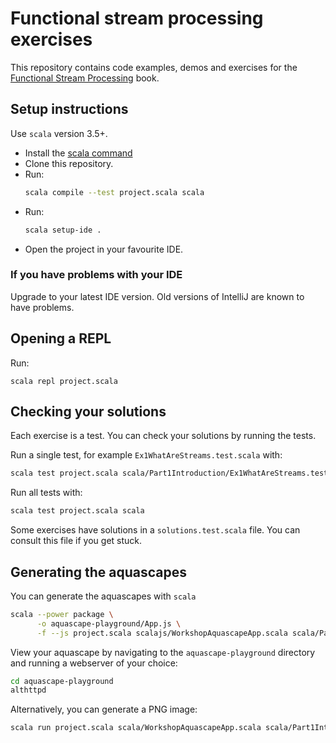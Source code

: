 # Functional stream processing exercises

This repository contains code examples, demos and exercises for the [Functional Stream Processing](https://pureasync.gumroad.com/l/functional-stream-processing-in-scala) book.

## Setup instructions

Use `scala` version 3.5+.

 - Install the [scala command](https://docs.scala-lang.org/getting-started/install-scala.html)
 - Clone this repository.
 - Run:
   ```sh
   scala compile --test project.scala scala
   ```
 - Run:
   ```sh
   scala setup-ide .
   ```
 - Open the project in your favourite IDE.

### If you have problems with your IDE

Upgrade to your latest IDE version. Old versions of IntelliJ are known to have problems.

## Opening a REPL

Run:

```
scala repl project.scala
```

## Checking your solutions

Each exercise is a test. You can check your solutions by running the tests.

Run a single test, for example `Ex1WhatAreStreams.test.scala` with:

```sh
scala test project.scala scala/Part1Introduction/Ex1WhatAreStreams.test.scala
```

Run all tests with:

```sh
scala test project.scala scala
```

Some exercises have solutions in a `solutions.test.scala` file. You can consult this file if you get stuck.

## Generating the aquascapes

You can generate the aquascapes with `scala`

```sh
scala --power package \
      -o aquascape-playground/App.js \
	  -f --js project.scala scalajs/WorkshopAquascapeApp.scala scala/Part1Introduction/Fig2Take.scala
```
View your aquascape by navigating to the `aquascape-playground` directory and running a webserver of your choice:

```sh
cd aquascape-playground
althttpd
```

Alternatively, you can generate a PNG image:

```sh
scala run project.scala scala/WorkshopAquascapeApp.scala scala/Part1Introduction/Fig2Take.scala
```

